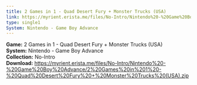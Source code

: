 ```yaml
---
title: 2 Games in 1 - Quad Desert Fury + Monster Trucks (USA)
link: https://myrient.erista.me/files/No-Intro/Nintendo%20-%20Game%20Boy%20Advance/2%20Games%20in%201%20-%20Quad%20Desert%20Fury%20+%20Monster%20Trucks%20(USA).zip
type: single1
System: Nintendo - Game Boy Advance
---
```

<b>Game:</b> 2 Games in 1 - Quad Desert Fury + Monster Trucks (USA)<br>
<b>System:</b> Nintendo - Game Boy Advance<br>
<b>Collection:</b> No-Intro<br>
<b>Download:</b> https://myrient.erista.me/files/No-Intro/Nintendo%20-%20Game%20Boy%20Advance/2%20Games%20in%201%20-%20Quad%20Desert%20Fury%20+%20Monster%20Trucks%20(USA).zip